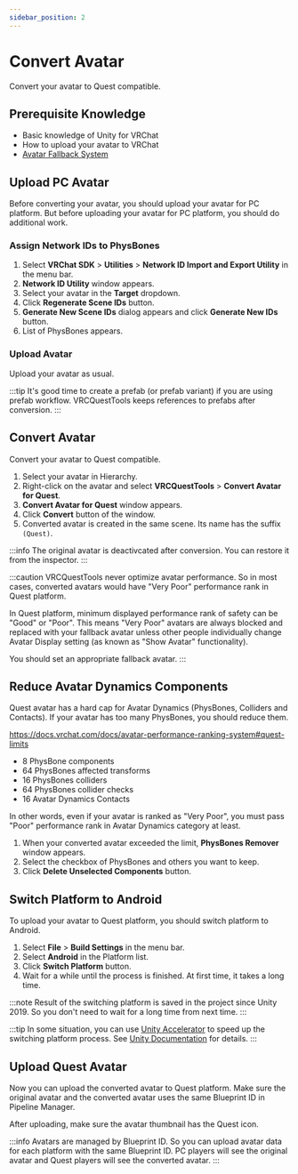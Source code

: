 ```yaml
---
sidebar_position: 2
---
```


# Convert Avatar

Convert your avatar to Quest compatible.

## Prerequisite Knowledge

- Basic knowledge of Unity for VRChat
- How to upload your avatar to VRChat
- [Avatar Fallback System](https://docs.vrchat.com/docs/avatar-fallback-system)

## Upload PC Avatar

Before converting your avatar, you should upload your avatar for PC platform.
But before uploading your avatar for PC platform, you should do additional work.

### Assign Network IDs to PhysBones

1. Select **VRChat SDK** > **Utilities** > **Network ID Import and Export Utility** in the menu bar.
2. **Network ID Utility** window appears.
3. Select your avatar in the **Target** dropdown.
4. Click **Regenerate Scene IDs** button.
5. **Generate New Scene IDs** dialog appears and click **Generate New IDs** button.
6. List of PhysBones appears.

### Upload Avatar

Upload your avatar as usual.

:::tip
It's good time to create a prefab (or prefab variant) if you are using prefab workflow.
VRCQuestTools keeps references to prefabs after conversion.
:::

## Convert Avatar

Convert your avatar to Quest compatible.

1. Select your avatar in Hierarchy.
2. Right-click on the avatar and select **VRCQuestTools** > **Convert Avatar for Quest**.
3. **Convert Avatar for Quest** window appears.
4. Click **Convert** button of the window.
5. Converted avatar is created in the same scene. Its name has the suffix `(Quest)`.

:::info
The original avatar is deactivcated after conversion. You can restore it from the inspector.
:::

:::caution
VRCQuestTools never optimize avatar performance.
So in most cases, converted avatars would have "Very Poor" performance rank in Quest platform.

In Quest platform, minimum displayed performance rank of safety can be "Good" or "Poor". This means "Very Poor" avatars are always blocked and replaced with your fallback avatar unless other people individually change Avatar Display setting (as known as "Show Avatar" functionality).

You should set an appropriate fallback avatar.
:::

## Reduce Avatar Dynamics Components

Quest avatar has a hard cap for Avatar Dynamics (PhysBones, Colliders and Contacts). If your avatar has too many PhysBones, you should reduce them.

https://docs.vrchat.com/docs/avatar-performance-ranking-system#quest-limits

- 8 PhysBone components
- 64 PhysBones affected transforms
- 16 PhysBones colliders
- 64 PhysBones collider checks
- 16 Avatar Dynamics Contacts

In other words, even if your avatar is ranked as "Very Poor", you must pass "Poor" performance rank in Avatar Dynamics category at least.

1. When your converted avatar exceeded the limit, **PhysBones Remover** window appears.
2. Select the checkbox of PhysBones and others you want to keep.
3. Click **Delete Unselected Components** button.

## Switch Platform to Android

To upload your avatar to Quest platform, you should switch platform to Android.

1. Select **File** > **Build Settings** in the menu bar.
2. Select **Android** in the Platform list.
3. Click **Switch Platform** button.
4. Wait for a while until the process is finished. At first time, it takes a long time.

:::note
Result of the switching platform is saved in the project since Unity 2019. So you don't need to wait for a long time from next time.
:::

:::tip
In some situation, you can use [Unity Accelerator](https://docs.unity3d.com/Manual/UnityAccelerator.html) to speed up the switching platform process.
See [Unity Documentation](https://docs.unity3d.com/Manual/UnityAccelerator.html) for details.
:::

## Upload Quest Avatar

Now you can upload the converted avatar to Quest platform. Make sure the original avatar and the converted avatar uses the same Blueprint ID in Pipeline Manager.

After uploading, make sure the avatar thumbnail has the Quest icon.

:::info
Avatars are managed by Blueprint ID. So you can upload avatar data for each platform with the same Blueprint ID.
PC players will see the original avatar and Quest players will see the converted avatar.
:::
